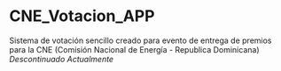 # CNE_Votacion_APP
Sistema de votación sencillo creado para evento de entrega de premios para la CNE (Comisión Nacional de Energía - Republica Dominicana) *Descontinuado Actualmente*
